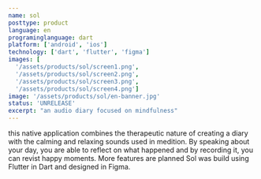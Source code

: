 ```yaml
---
name: sol
posttype: product
language: en
programinglanguage: dart
platform: ['android', 'ios']
technology: ['dart', 'flutter', 'figma']
images: [
  '/assets/products/sol/screen1.png',
  '/assets/products/sol/screen2.png',
  '/assets/products/sol/screen3.png',
  '/assets/products/sol/screen4.png']
image: '/assets/products/sol/en-banner.jpg'
status: 'UNRELEASE'
excerpt: "an audio diary focused on mindfulness"
---
```

this native application combines the therapeutic nature of creating a diary with the calming and relaxing sounds used in medition. By speaking about your day, you are able to reflect on what happened and by recording it, you can revist happy moments. More features are planned Sol was build using Flutter in Dart and designed in Figma.
